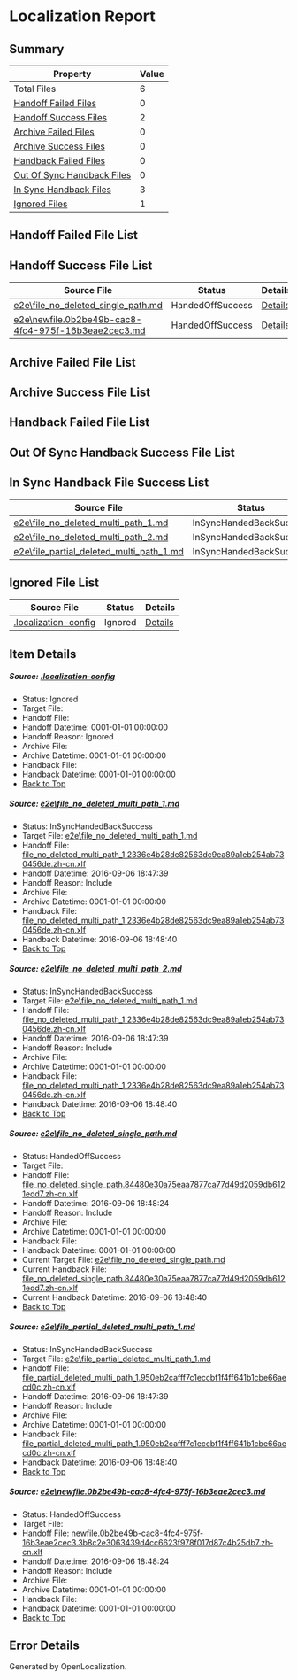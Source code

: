 # <a name='report-top'></a> Localization Report

## Summary
 Property | Value 
 -------- | ----- 
 Total Files | 6
[ Handoff Failed Files ](#handoff-failed-list)| 0
[ Handoff Success Files ](#handoff-success-list)| 2
[ Archive Failed Files ](#archive-failed-list)| 0
[ Archive Success Files ](#archive-success-list)| 0
[ Handback Failed Files ](#handback-failed-list)| 0
[ Out Of Sync Handback Files ](#outofsync-handback-success-list)| 0
[ In Sync Handback Files ](#insync-handback-success-list)| 3
[ Ignored Files ](#ignored-list)| 1

## <a name='handoff-failed-list'></a> Handoff Failed File List

## <a name='handoff-success-list'></a> Handoff Success File List
 Source File | Status | Details 
 ----------- | ------ | ------- 
 [e2e\file_no_deleted_single_path.md](https://github.com/OpenLocalizationTestOrg/ol-test0/blob/5d4fa68be750befb9895cbab1e1ec268a0936310/e2e/file_no_deleted_single_path.md) | HandedOffSuccess | [Details](#9ef6153881c0ab3875233bbe0bdbc85c2da7cbd53)
 [e2e\newfile.0b2be49b-cac8-4fc4-975f-16b3eae2cec3.md](https://github.com/OpenLocalizationTestOrg/ol-test0/blob/5d4fa68be750befb9895cbab1e1ec268a0936310/e2e/newfile.0b2be49b-cac8-4fc4-975f-16b3eae2cec3.md) | HandedOffSuccess | [Details](#1f0df88bed64be6bd31f601fb5c929dce10db7c25)

## <a name='archive-failed-list'></a> Archive Failed File List

## <a name='archive-success-list'></a> Archive Success File List

## <a name='handback-failed-list'></a> Handback Failed File List

## <a name='outofsync-handback-success-list'></a> Out Of Sync Handback Success File List

## <a name='insync-handback-success-list'></a> In Sync Handback File Success List
 Source File | Status | Details 
 ----------- | ------ | ------- 
 [e2e\file_no_deleted_multi_path_1.md](https://github.com/OpenLocalizationTestOrg/ol-test0/blob/2ae84683f298a7d6945a0eb84c7780b9067e9d2b/e2e/file_no_deleted_multi_path_1.md) | InSyncHandedBackSuccess | [Details](#87c391301a64a30245fbfcf020cd8448f129c6891)
 [e2e\file_no_deleted_multi_path_2.md](https://github.com/OpenLocalizationTestOrg/ol-test0/blob/5d4fa68be750befb9895cbab1e1ec268a0936310/e2e/file_no_deleted_multi_path_2.md) | InSyncHandedBackSuccess | [Details](#87c391301a64a30245fbfcf020cd8448f129c6892)
 [e2e\file_partial_deleted_multi_path_1.md](https://github.com/OpenLocalizationTestOrg/ol-test0/blob/2ae84683f298a7d6945a0eb84c7780b9067e9d2b/e2e/file_partial_deleted_multi_path_1.md) | InSyncHandedBackSuccess | [Details](#72fbe0e8d3a080ef5717d441395c484ae931bbde4)

## <a name='ignored-list'></a> Ignored File List
 Source File | Status | Details 
 ----------- | ------ | ------- 
 [.localization-config](https://github.com/OpenLocalizationTestOrg/ol-test0/blob/5d4fa68be750befb9895cbab1e1ec268a0936310/.localization-config) | Ignored | [Details](#3d4f252ac210baf56311d7e97dcc2db10974dbd20)

## Item Details
##### <a name='3d4f252ac210baf56311d7e97dcc2db10974dbd20'></a> Source: [.localization-config](https://github.com/OpenLocalizationTestOrg/ol-test0/blob/5d4fa68be750befb9895cbab1e1ec268a0936310/.localization-config)
* Status: Ignored
* Target File: 
* Handoff File: 
* Handoff Datetime: 0001-01-01 00:00:00
* Handoff Reason: Ignored
* Archive File: 
* Archive Datetime: 0001-01-01 00:00:00
* Handback File: 
* Handback Datetime: 0001-01-01 00:00:00
* [Back to Top](#report-top)

##### <a name='87c391301a64a30245fbfcf020cd8448f129c6891'></a> Source: [e2e\file_no_deleted_multi_path_1.md](https://github.com/OpenLocalizationTestOrg/ol-test0/blob/2ae84683f298a7d6945a0eb84c7780b9067e9d2b/e2e/file_no_deleted_multi_path_1.md)
* Status: InSyncHandedBackSuccess
* Target File: [e2e\file_no_deleted_multi_path_1.md](https://github.com/OpenLocalizationTestOrg/ol-test0-zhcn/blob/2b1ef7b5d070ae39ba4223bc3433dd25ba9a2692/e2e/file_no_deleted_multi_path_1.md)
* Handoff File: [file_no_deleted_multi_path_1.2336e4b28de82563dc9ea89a1eb254ab730456de.zh-cn.xlf](https://github.com/OpenLocalizationTestOrg/ol-test0-handoff/blob/fc488880a65b6ddc6b6a36af353c57e19956b632/ol-handoff/OpenLocalizationTestOrg/ol-test0-zhcn/ci/mt/file_no_deleted_multi_path_1.2336e4b28de82563dc9ea89a1eb254ab730456de.zh-cn.xlf)
* Handoff Datetime: 2016-09-06 18:47:39
* Handoff Reason: Include
* Archive File: 
* Archive Datetime: 0001-01-01 00:00:00
* Handback File: [file_no_deleted_multi_path_1.2336e4b28de82563dc9ea89a1eb254ab730456de.zh-cn.xlf](https://github.com/OpenLocalizationTestOrg/ol-test0-handback/blob/a0c4f71a20431668a9fbeef0f5c5a0a9ae3d1b61/ol-handback/OpenLocalizationTestOrg/ol-test0-zhcn/ci/mt/file_no_deleted_multi_path_1.2336e4b28de82563dc9ea89a1eb254ab730456de.zh-cn.xlf)
* Handback Datetime: 2016-09-06 18:48:40
* [Back to Top](#report-top)

##### <a name='87c391301a64a30245fbfcf020cd8448f129c6892'></a> Source: [e2e\file_no_deleted_multi_path_2.md](https://github.com/OpenLocalizationTestOrg/ol-test0/blob/5d4fa68be750befb9895cbab1e1ec268a0936310/e2e/file_no_deleted_multi_path_2.md)
* Status: InSyncHandedBackSuccess
* Target File: [e2e\file_no_deleted_multi_path_1.md](https://github.com/OpenLocalizationTestOrg/ol-test0-zhcn/blob/2b1ef7b5d070ae39ba4223bc3433dd25ba9a2692/e2e/file_no_deleted_multi_path_1.md)
* Handoff File: [file_no_deleted_multi_path_1.2336e4b28de82563dc9ea89a1eb254ab730456de.zh-cn.xlf](https://github.com/OpenLocalizationTestOrg/ol-test0-handoff/blob/fc488880a65b6ddc6b6a36af353c57e19956b632/ol-handoff/OpenLocalizationTestOrg/ol-test0-zhcn/ci/mt/file_no_deleted_multi_path_1.2336e4b28de82563dc9ea89a1eb254ab730456de.zh-cn.xlf)
* Handoff Datetime: 2016-09-06 18:47:39
* Handoff Reason: Include
* Archive File: 
* Archive Datetime: 0001-01-01 00:00:00
* Handback File: [file_no_deleted_multi_path_1.2336e4b28de82563dc9ea89a1eb254ab730456de.zh-cn.xlf](https://github.com/OpenLocalizationTestOrg/ol-test0-handback/blob/a0c4f71a20431668a9fbeef0f5c5a0a9ae3d1b61/ol-handback/OpenLocalizationTestOrg/ol-test0-zhcn/ci/mt/file_no_deleted_multi_path_1.2336e4b28de82563dc9ea89a1eb254ab730456de.zh-cn.xlf)
* Handback Datetime: 2016-09-06 18:48:40
* [Back to Top](#report-top)

##### <a name='9ef6153881c0ab3875233bbe0bdbc85c2da7cbd53'></a> Source: [e2e\file_no_deleted_single_path.md](https://github.com/OpenLocalizationTestOrg/ol-test0/blob/5d4fa68be750befb9895cbab1e1ec268a0936310/e2e/file_no_deleted_single_path.md)
* Status: HandedOffSuccess
* Target File: 
* Handoff File: [file_no_deleted_single_path.84480e30a75eaa7877ca77d49d2059db6121edd7.zh-cn.xlf](https://github.com/OpenLocalizationTestOrg/ol-test0-handoff/blob/6ee3e049cb6114aae6d8e27f0bcd8632213112da/ol-handoff/OpenLocalizationTestOrg/ol-test0-zhcn/ci/mt/file_no_deleted_single_path.84480e30a75eaa7877ca77d49d2059db6121edd7.zh-cn.xlf)
* Handoff Datetime: 2016-09-06 18:48:24
* Handoff Reason: Include
* Archive File: 
* Archive Datetime: 0001-01-01 00:00:00
* Handback File: 
* Handback Datetime: 0001-01-01 00:00:00
* Current Target File: [e2e\file_no_deleted_single_path.md](https://github.com/OpenLocalizationTestOrg/ol-test0-zhcn/blob/2b1ef7b5d070ae39ba4223bc3433dd25ba9a2692/e2e/file_no_deleted_single_path.md)
* Current Handback File: [file_no_deleted_single_path.84480e30a75eaa7877ca77d49d2059db6121edd7.zh-cn.xlf](https://github.com/OpenLocalizationTestOrg/ol-test0-handback/blob/a0c4f71a20431668a9fbeef0f5c5a0a9ae3d1b61/ol-handback/OpenLocalizationTestOrg/ol-test0-zhcn/ci/mt/file_no_deleted_single_path.84480e30a75eaa7877ca77d49d2059db6121edd7.zh-cn.xlf)
* Current Handback Datetime: 2016-09-06 18:48:40
* [Back to Top](#report-top)

##### <a name='72fbe0e8d3a080ef5717d441395c484ae931bbde4'></a> Source: [e2e\file_partial_deleted_multi_path_1.md](https://github.com/OpenLocalizationTestOrg/ol-test0/blob/2ae84683f298a7d6945a0eb84c7780b9067e9d2b/e2e/file_partial_deleted_multi_path_1.md)
* Status: InSyncHandedBackSuccess
* Target File: [e2e\file_partial_deleted_multi_path_1.md](https://github.com/OpenLocalizationTestOrg/ol-test0-zhcn/blob/2b1ef7b5d070ae39ba4223bc3433dd25ba9a2692/e2e/file_partial_deleted_multi_path_1.md)
* Handoff File: [file_partial_deleted_multi_path_1.950eb2cafff7c1eccbf1f4ff641b1cbe66aecd0c.zh-cn.xlf](https://github.com/OpenLocalizationTestOrg/ol-test0-handoff/blob/fc488880a65b6ddc6b6a36af353c57e19956b632/ol-handoff/OpenLocalizationTestOrg/ol-test0-zhcn/ci/mt/file_partial_deleted_multi_path_1.950eb2cafff7c1eccbf1f4ff641b1cbe66aecd0c.zh-cn.xlf)
* Handoff Datetime: 2016-09-06 18:47:39
* Handoff Reason: Include
* Archive File: 
* Archive Datetime: 0001-01-01 00:00:00
* Handback File: [file_partial_deleted_multi_path_1.950eb2cafff7c1eccbf1f4ff641b1cbe66aecd0c.zh-cn.xlf](https://github.com/OpenLocalizationTestOrg/ol-test0-handback/blob/a0c4f71a20431668a9fbeef0f5c5a0a9ae3d1b61/ol-handback/OpenLocalizationTestOrg/ol-test0-zhcn/ci/mt/file_partial_deleted_multi_path_1.950eb2cafff7c1eccbf1f4ff641b1cbe66aecd0c.zh-cn.xlf)
* Handback Datetime: 2016-09-06 18:48:40
* [Back to Top](#report-top)

##### <a name='1f0df88bed64be6bd31f601fb5c929dce10db7c25'></a> Source: [e2e\newfile.0b2be49b-cac8-4fc4-975f-16b3eae2cec3.md](https://github.com/OpenLocalizationTestOrg/ol-test0/blob/5d4fa68be750befb9895cbab1e1ec268a0936310/e2e/newfile.0b2be49b-cac8-4fc4-975f-16b3eae2cec3.md)
* Status: HandedOffSuccess
* Target File: 
* Handoff File: [newfile.0b2be49b-cac8-4fc4-975f-16b3eae2cec3.3b8c2e3063439d4cc6623f978f017d87c4b25db7.zh-cn.xlf](https://github.com/OpenLocalizationTestOrg/ol-test0-handoff/blob/6ee3e049cb6114aae6d8e27f0bcd8632213112da/ol-handoff/OpenLocalizationTestOrg/ol-test0-zhcn/ci/mt/newfile.0b2be49b-cac8-4fc4-975f-16b3eae2cec3.3b8c2e3063439d4cc6623f978f017d87c4b25db7.zh-cn.xlf)
* Handoff Datetime: 2016-09-06 18:48:24
* Handoff Reason: Include
* Archive File: 
* Archive Datetime: 0001-01-01 00:00:00
* Handback File: 
* Handback Datetime: 0001-01-01 00:00:00
* [Back to Top](#report-top)


## Error Details

Generated by OpenLocalization.
